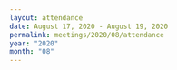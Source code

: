 ```yaml
---
layout: attendance
date: August 17, 2020 - August 19, 2020
permalink: meetings/2020/08/attendance
year: "2020"
month: "08"
---
```


